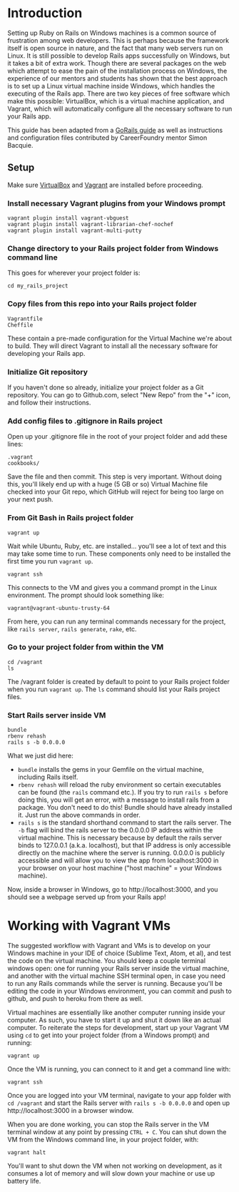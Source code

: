 # Introduction

Setting up Ruby on Rails on Windows machines is a common source of frustration among web developers. This is perhaps because the framework itself is open source in nature, and the fact that many web servers run on Linux. It is still possible to develop Rails apps successfully on Windows, but it takes a bit of extra work. Though there are several packages on the web which attempt to ease the pain of the installation process on Windows, the experience of our mentors and students has shown that the best approach is to set up a Linux virtual machine inside Windows, which handles the executing of the Rails app. There are two key pieces of free software which make this possible: VirtualBox, which is a virtual machine application, and Vagrant, which will automatically configure all the necessary software to run your Rails app.

This guide has been adapted from a [GoRails guide](https://gorails.com/guides/using-vagrant-for-rails-development) as well as instructions and configuration files contributed by CareerFoundry mentor Simon Bacquie.

## Setup

Make sure [VirtualBox](https://www.virtualbox.org/wiki/Downloads) and [Vagrant](https://www.vagrantup.com/downloads.html) are installed before proceeding.

### Install necessary Vagrant plugins from your Windows prompt
    vagrant plugin install vagrant-vbguest
    vagrant plugin install vagrant-librarian-chef-nochef
    vagrant plugin install vagrant-multi-putty

### Change directory to your Rails project folder from Windows command line
This goes for wherever your project folder is:

    cd my_rails_project

### Copy files from this repo into your Rails project folder
    Vagrantfile
    Cheffile

These contain a pre-made configuration for the Virtual Machine we're about to build. They will direct Vagrant to install all the necessary software for developing your Rails app.

### Initialize Git repository
If you haven't done so already, initialize your project folder as a Git repository. You can go to Github.com, select "New Repo" from the "+" icon, and follow their instructions.

### Add config files to .gitignore in Rails project
Open up your .gitignore file in the root of your project folder and add these lines:

    .vagrant
    cookbooks/

Save the file and then commit. This step is very important. Without doing this, you'll likely end up with a huge (5 GB or so) Virtual Machine file checked into your Git repo, which GitHub will reject for being too large on your next push.

### From Git Bash in Rails project folder
    vagrant up

Wait while Ubuntu, Ruby, etc. are installed... you'll see a lot of text and this may take some time to run. These components only need to be installed the first time you run `vagrant up`.

    vagrant ssh

This connects to the VM and gives you a command prompt in the Linux environment. The prompt should look something like:

    vagrant@vagrant-ubuntu-trusty-64

From here, you can run any terminal commands necessary for the project, like `rails server`, `rails generate`, `rake`, etc.

### Go to your project folder from within the VM
    cd /vagrant
    ls

The /vagrant folder is created by default to point to your Rails project folder when you run `vagrant up`. The `ls` command should list your Rails project files.

### Start Rails server inside VM
    bundle
    rbenv rehash
    rails s -b 0.0.0.0

What we just did here:
  - `bundle` installs the gems in your Gemfile on the virtual machine, including Rails itself.
  - `rbenv rehash` will reload the ruby environment so certain executables can be found (the `rails` command etc.). If you try to run `rails s` before doing this, you will get an error, with a message to install rails from a package. You don't need to do this! Bundle should have already installed it. Just run the above commands in order.
  - `rails s` is the standard shorthand command to start the rails server. The `-b` flag will bind the rails server to the 0.0.0.0 IP address  within the virtual machine. This is necessary because by default the rails server binds to 127.0.0.1 (a.k.a. localhost), but that IP address is only accessible directly on the machine where the server is running. 0.0.0.0 is publicly accessible and will allow you to view the app from localhost:3000 in your browser on your host machine ("host machine" = your Windows machine).

Now, inside a browser in Windows, go to http://localhost:3000, and you should see a webpage served up from your Rails app!

# Working with Vagrant VMs

The suggested workflow with Vagrant and VMs is to develop on your Windows machine in your IDE of choice (Sublime Text, Atom, et al), and test the code on the virtual machine. You should keep a couple terminal windows open: one for running your Rails server inside the virtual machine, and another with the virtual machine SSH terminal open, in case you need to run any Rails commands while the server is running. Because you'll be editing the code in your Windows environment, you can commit and push to github, and push to heroku from there as well.

Virtual machines are essentially like another computer running inside your computer. As such, you have to start it up and shut it down like an actual computer. To reiterate the steps for development, start up your Vagrant VM using `cd` to get into your project folder (from a Windows prompt) and running:

    vagrant up

Once the VM is running, you can connect to it and get a command line with:

    vagrant ssh

Once you are logged into your VM terminal, navigate to your app folder with `cd /vagrant` and start the Rails server with `rails s -b 0.0.0.0` and open up http://localhost:3000 in a browser window.

When you are done working, you can stop the Rails server in the VM terminal window at any point by pressing `CTRL + C`. You can shut down the VM  from the Windows command line, in your project folder, with:

    vagrant halt

You'll want to shut down the VM when not working on development, as it consumes a lot of memory and will slow down your machine or use up battery life.
